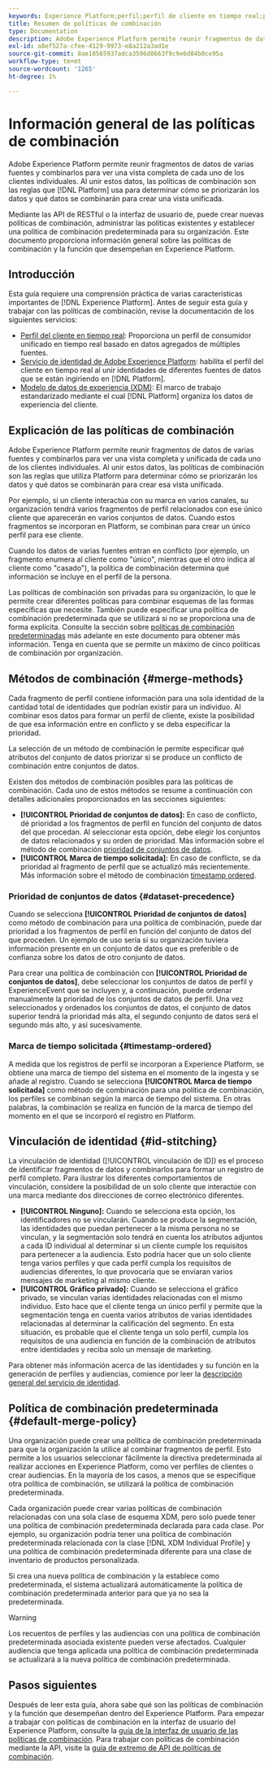 ```yaml
---
keywords: Experience Platform;perfil;perfil de cliente en tiempo real;políticas de combinación;IU;interfaz de usuario;marca de tiempo ordenada;prioridad de conjuntos de datos
title: Resumen de políticas de combinación
type: Documentation
description: Adobe Experience Platform permite reunir fragmentos de datos de varias fuentes y combinarlos para ver una vista completa de cada cliente. Al unir estos datos, las políticas de combinación son las reglas que utiliza Platform para determinar cómo se priorizarán los datos y qué datos se combinarán para crear la vista unificada.
exl-id: a8ef527a-cfee-4129-9973-e8a212a3ad1e
source-git-commit: 8ae18565937adca3596d8663f9c9e6d84b0ce95a
workflow-type: tm+mt
source-wordcount: '1265'
ht-degree: 1%

---
```


# Información general de las políticas de combinación

Adobe Experience Platform permite reunir fragmentos de datos de varias fuentes y combinarlos para ver una vista completa de cada uno de los clientes individuales. Al unir estos datos, las políticas de combinación son las reglas que [!DNL Platform] usa para determinar cómo se priorizarán los datos y qué datos se combinarán para crear una vista unificada.

Mediante las API de RESTful o la interfaz de usuario de, puede crear nuevas políticas de combinación, administrar las políticas existentes y establecer una política de combinación predeterminada para su organización. Este documento proporciona información general sobre las políticas de combinación y la función que desempeñan en Experience Platform.

## Introducción

Esta guía requiere una comprensión práctica de varias características importantes de [!DNL Experience Platform]. Antes de seguir esta guía y trabajar con las políticas de combinación, revise la documentación de los siguientes servicios:

* [Perfil del cliente en tiempo real](../home.md): Proporciona un perfil de consumidor unificado en tiempo real basado en datos agregados de múltiples fuentes.
* [Servicio de identidad de Adobe Experience Platform](../../identity-service/home.md): habilita el perfil del cliente en tiempo real al unir identidades de diferentes fuentes de datos que se están ingiriendo en [!DNL Platform].
* [Modelo de datos de experiencia (XDM)](../../xdm/home.md): El marco de trabajo estandarizado mediante el cual [!DNL Platform] organiza los datos de experiencia del cliente.

## Explicación de las políticas de combinación

Adobe Experience Platform permite reunir fragmentos de datos de varias fuentes y combinarlos para ver una vista completa y unificada de cada uno de los clientes individuales. Al unir estos datos, las políticas de combinación son las reglas que utiliza Platform para determinar cómo se priorizarán los datos y qué datos se combinarán para crear esa vista unificada.

Por ejemplo, si un cliente interactúa con su marca en varios canales, su organización tendrá varios fragmentos de perfil relacionados con ese único cliente que aparecerán en varios conjuntos de datos. Cuando estos fragmentos se incorporan en Platform, se combinan para crear un único perfil para ese cliente.

Cuando los datos de varias fuentes entran en conflicto (por ejemplo, un fragmento enumera al cliente como &quot;único&quot;, mientras que el otro indica al cliente como &quot;casado&quot;), la política de combinación determina qué información se incluye en el perfil de la persona.

Las políticas de combinación son privadas para su organización, lo que le permite crear diferentes políticas para combinar esquemas de las formas específicas que necesite. También puede especificar una política de combinación predeterminada que se utilizará si no se proporciona una de forma explícita. Consulte la sección sobre [políticas de combinación predeterminadas](#default-merge-policy) más adelante en este documento para obtener más información. Tenga en cuenta que se permite un máximo de cinco políticas de combinación por organización.

## Métodos de combinación {#merge-methods}

Cada fragmento de perfil contiene información para una sola identidad de la cantidad total de identidades que podrían existir para un individuo. Al combinar esos datos para formar un perfil de cliente, existe la posibilidad de que esa información entre en conflicto y se deba especificar la prioridad.

La selección de un método de combinación le permite especificar qué atributos del conjunto de datos priorizar si se produce un conflicto de combinación entre conjuntos de datos.

Existen dos métodos de combinación posibles para las políticas de combinación. Cada uno de estos métodos se resume a continuación con detalles adicionales proporcionados en las secciones siguientes:

* **[!UICONTROL Prioridad de conjuntos de datos]:** En caso de conflicto, dé prioridad a los fragmentos de perfil en función del conjunto de datos del que procedan. Al seleccionar esta opción, debe elegir los conjuntos de datos relacionados y su orden de prioridad. Más información sobre el método de combinación [prioridad de conjuntos de datos](#dataset-precedence).
* **[!UICONTROL Marca de tiempo solicitada]:** En caso de conflicto, se da prioridad al fragmento de perfil que se actualizó más recientemente. Más información sobre el método de combinación [timestamp ordered](#timestamp-ordered).

### Prioridad de conjuntos de datos {#dataset-precedence}

Cuando se selecciona **[!UICONTROL Prioridad de conjuntos de datos]** como método de combinación para una política de combinación, puede dar prioridad a los fragmentos de perfil en función del conjunto de datos del que proceden. Un ejemplo de uso sería si su organización tuviera información presente en un conjunto de datos que es preferible o de confianza sobre los datos de otro conjunto de datos.

Para crear una política de combinación con **[!UICONTROL Prioridad de conjuntos de datos]**, debe seleccionar los conjuntos de datos de perfil y ExperienceEvent que se incluyen y, a continuación, puede ordenar manualmente la prioridad de los conjuntos de datos de perfil. Una vez seleccionados y ordenados los conjuntos de datos, el conjunto de datos superior tendrá la prioridad más alta, el segundo conjunto de datos será el segundo más alto, y así sucesivamente.

### Marca de tiempo solicitada {#timestamp-ordered}

A medida que los registros de perfil se incorporan a Experience Platform, se obtiene una marca de tiempo del sistema en el momento de la ingesta y se añade al registro. Cuando se selecciona **[!UICONTROL Marca de tiempo solicitada]** como método de combinación para una política de combinación, los perfiles se combinan según la marca de tiempo del sistema. En otras palabras, la combinación se realiza en función de la marca de tiempo del momento en el que se incorporó el registro en Platform.

## Vinculación de identidad {#id-stitching}

La vinculación de identidad ([!UICONTROL vinculación de ID]) es el proceso de identificar fragmentos de datos y combinarlos para formar un registro de perfil completo. Para ilustrar los diferentes comportamientos de vinculación, considere la posibilidad de un solo cliente que interactúe con una marca mediante dos direcciones de correo electrónico diferentes.

* **[!UICONTROL Ninguno]:** Cuando se selecciona esta opción, los identificadores no se vincularán. Cuando se produce la segmentación, las identidades que puedan pertenecer a la misma persona no se vinculan, y la segmentación solo tendrá en cuenta los atributos adjuntos a cada ID individual al determinar si un cliente cumple los requisitos para pertenecer a la audiencia. Esto podría hacer que un solo cliente tenga varios perfiles y que cada perfil cumpla los requisitos de audiencias diferentes, lo que provocaría que se enviaran varios mensajes de marketing al mismo cliente.
* **[!UICONTROL Gráfico privado]:** Cuando se selecciona el gráfico privado, se vinculan varias identidades relacionadas con el mismo individuo. Esto hace que el cliente tenga un único perfil y permite que la segmentación tenga en cuenta varios atributos de varias identidades relacionadas al determinar la calificación del segmento. En esta situación, es probable que el cliente tenga un solo perfil, cumpla los requisitos de una audiencia en función de la combinación de atributos entre identidades y reciba solo un mensaje de marketing.

Para obtener más información acerca de las identidades y su función en la generación de perfiles y audiencias, comience por leer la [descripción general del servicio de identidad](../../identity-service/home.md).

## Política de combinación predeterminada {#default-merge-policy}

Una organización puede crear una política de combinación predeterminada para que la organización la utilice al combinar fragmentos de perfil. Esto permite a los usuarios seleccionar fácilmente la directiva predeterminada al realizar acciones en Experience Platform, como ver perfiles de clientes o crear audiencias. En la mayoría de los casos, a menos que se especifique otra política de combinación, se utilizará la política de combinación predeterminada.

Cada organización puede crear varias políticas de combinación relacionadas con una sola clase de esquema XDM, pero solo puede tener una política de combinación predeterminada declarada para cada clase. Por ejemplo, su organización podría tener una política de combinación predeterminada relacionada con la clase [!DNL XDM Individual Profile] y una política de combinación predeterminada diferente para una clase de inventario de productos personalizada.

Si crea una nueva política de combinación y la establece como predeterminada, el sistema actualizará automáticamente la política de combinación predeterminada anterior para que ya no sea la predeterminada.

>[!WARNING]
>
>Los recuentos de perfiles y las audiencias con una política de combinación predeterminada asociada existente pueden verse afectados. Cualquier audiencia que tenga aplicada una política de combinación predeterminada se actualizará a la nueva política de combinación predeterminada.

## Pasos siguientes

Después de leer esta guía, ahora sabe qué son las políticas de combinación y la función que desempeñan dentro del Experience Platform. Para empezar a trabajar con políticas de combinación en la interfaz de usuario del Experience Platform, consulte la [guía de la interfaz de usuario de las políticas de combinación](ui-guide.md). Para trabajar con políticas de combinación mediante la API, visite la [guía de extremo de API de políticas de combinación](../api/merge-policies.md).

